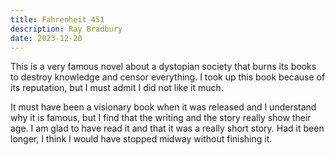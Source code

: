 ```yaml
---
title: Fahrenheit 451
description: Ray Bradbury
date: 2023-12-20
---
```


This is a very famous novel about a dystopian society that burns its books to destroy knowledge and censor everything. I took up this book because of its reputation, but I must admit I did not like it much.

It must have been a visionary book when it was released and I understand why it is famous, but I find that the writing and the story really show their age. I am glad to have read it and that it was a really short story. Had it been longer, I think I would have stopped midway without finishing it.
